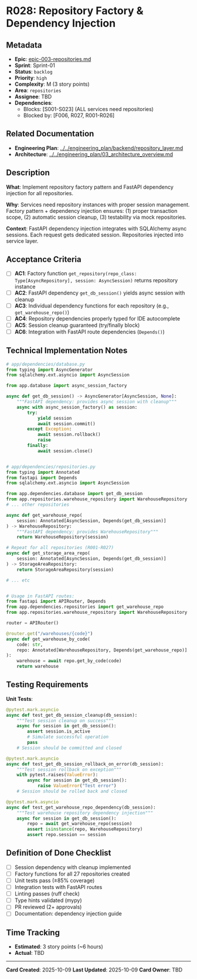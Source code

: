 # R028: Repository Factory & Dependency Injection

## Metadata
- **Epic**: [epic-003-repositories.md](../../02_epics/epic-003-repositories.md)
- **Sprint**: Sprint-01
- **Status**: `backlog`
- **Priority**: `high`
- **Complexity**: M (3 story points)
- **Area**: `repositories`
- **Assignee**: TBD
- **Dependencies**:
  - Blocks: [S001-S023] (ALL services need repositories)
  - Blocked by: [F006, R027, R001-R026]

## Related Documentation
- **Engineering Plan**: [../../engineering_plan/backend/repository_layer.md](../../engineering_plan/backend/repository_layer.md)
- **Architecture**: [../../engineering_plan/03_architecture_overview.md](../../engineering_plan/03_architecture_overview.md)

## Description

**What**: Implement repository factory pattern and FastAPI dependency injection for all repositories.

**Why**: Services need repository instances with proper session management. Factory pattern + dependency injection ensures: (1) proper transaction scope, (2) automatic session cleanup, (3) testability via mock repositories.

**Context**: FastAPI dependency injection integrates with SQLAlchemy async sessions. Each request gets dedicated session. Repositories injected into service layer.

## Acceptance Criteria

- [ ] **AC1**: Factory function `get_repository(repo_class: Type[AsyncRepository], session: AsyncSession)` returns repository instance
- [ ] **AC2**: FastAPI dependency `get_db_session()` yields async session with cleanup
- [ ] **AC3**: Individual dependency functions for each repository (e.g., `get_warehouse_repo()`)
- [ ] **AC4**: Repository dependencies properly typed for IDE autocomplete
- [ ] **AC5**: Session cleanup guaranteed (try/finally block)
- [ ] **AC6**: Integration with FastAPI route dependencies (`Depends()`)

## Technical Implementation Notes

```python
# app/dependencies/database.py
from typing import AsyncGenerator
from sqlalchemy.ext.asyncio import AsyncSession

from app.database import async_session_factory

async def get_db_session() -> AsyncGenerator[AsyncSession, None]:
    """FastAPI dependency: provides async session with cleanup"""
    async with async_session_factory() as session:
        try:
            yield session
            await session.commit()
        except Exception:
            await session.rollback()
            raise
        finally:
            await session.close()


# app/dependencies/repositories.py
from typing import Annotated
from fastapi import Depends
from sqlalchemy.ext.asyncio import AsyncSession

from app.dependencies.database import get_db_session
from app.repositories.warehouse_repository import WarehouseRepository
# ... other repositories

async def get_warehouse_repo(
    session: Annotated[AsyncSession, Depends(get_db_session)]
) -> WarehouseRepository:
    """FastAPI dependency: provides WarehouseRepository"""
    return WarehouseRepository(session)

# Repeat for all repositories (R001-R027)
async def get_storage_area_repo(
    session: Annotated[AsyncSession, Depends(get_db_session)]
) -> StorageAreaRepository:
    return StorageAreaRepository(session)

# ... etc


# Usage in FastAPI routes:
from fastapi import APIRouter, Depends
from app.dependencies.repositories import get_warehouse_repo
from app.repositories.warehouse_repository import WarehouseRepository

router = APIRouter()

@router.get("/warehouses/{code}")
async def get_warehouse_by_code(
    code: str,
    repo: Annotated[WarehouseRepository, Depends(get_warehouse_repo)]
):
    warehouse = await repo.get_by_code(code)
    return warehouse
```

## Testing Requirements

**Unit Tests**:
```python
@pytest.mark.asyncio
async def test_get_db_session_cleanup(db_session):
    """Test session cleanup on success"""
    async for session in get_db_session():
        assert session.is_active
        # Simulate successful operation
        pass
    # Session should be committed and closed

@pytest.mark.asyncio
async def test_get_db_session_rollback_on_error(db_session):
    """Test session rollback on exception"""
    with pytest.raises(ValueError):
        async for session in get_db_session():
            raise ValueError("Test error")
    # Session should be rolled back and closed

@pytest.mark.asyncio
async def test_get_warehouse_repo_dependency(db_session):
    """Test warehouse repository dependency injection"""
    async for session in get_db_session():
        repo = await get_warehouse_repo(session)
        assert isinstance(repo, WarehouseRepository)
        assert repo.session == session
```

## Definition of Done Checklist

- [ ] Session dependency with cleanup implemented
- [ ] Factory functions for all 27 repositories created
- [ ] Unit tests pass (≥85% coverage)
- [ ] Integration tests with FastAPI routes
- [ ] Linting passes (ruff check)
- [ ] Type hints validated (mypy)
- [ ] PR reviewed (2+ approvals)
- [ ] Documentation: dependency injection guide

## Time Tracking
- **Estimated**: 3 story points (~6 hours)
- **Actual**: TBD

---

**Card Created**: 2025-10-09
**Last Updated**: 2025-10-09
**Card Owner**: TBD
